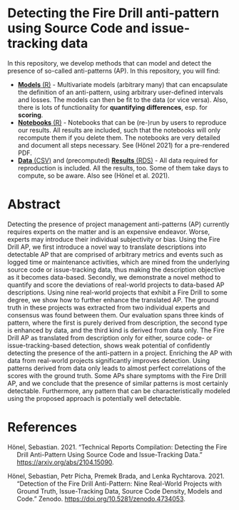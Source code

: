 # Detecting the Fire Drill anti-pattern using Source Code and issue-tracking data

In this repository, we develop methods that can model and detect the
presence of so-called anti-patterns (AP). In this repository, you will
find:

-   [**Models** (R)](./models) - Multivariate models (arbitrary many)
    that can encapsulate the definition of an anti-pattern, using
    arbitrary user-defined intervals and losses. The models can then be
    fit to the data (or vice versa). Also, there is lots of
    functionality for **quantifying differences**, esp. for **scoring**.
-   [**Notebooks** (R)](./notebooks) - Notebooks that can be (re-)run by
    users to reproduce our results. All results are included, such that
    the notebooks will only recompute them if you delete them. The
    notebooks are very detailed and document all steps necessary. See
    (Hönel 2021) for a pre-rendered PDF.
-   [**Data** (CSV)](./data) and (precomputed) [**Results**
    (RDS)](./results) - All data required for reproduction is included.
    All the results, too. Some of them take days to compute, so be
    aware. Also see (Hönel et al. 2021).

# Abstract

Detecting the presence of project management anti-patterns (AP)
currently requires experts on the matter and is an expensive endeavor.
Worse, experts may introduce their individual subjectivity or bias.
Using the Fire Drill AP, we first introduce a novel way to translate
descriptions into detectable AP that are comprised of arbitrary metrics
and events such as logged time or maintenance activities, which are
mined from the underlying source code or issue-tracking data, thus
making the description objective as it becomes data-based. Secondly, we
demonstrate a novel method to quantify and score the deviations of
real-world projects to data-based AP descriptions. Using nine real-world
projects that exhibit a Fire Drill to some degree, we show how to
further enhance the translated AP. The ground truth in these projects
was extracted from two individual experts and consensus was found
between them. Our evaluation spans three kinds of pattern, where the
first is purely derived from description, the second type is enhanced by
data, and the third kind is derived from data only. The Fire Drill AP as
translated from description only for either, source code- or
issue-tracking-based detection, shows weak potential of confidently
detecting the presence of the anti-pattern in a project. Enriching the
AP with data from real-world projects significantly improves detection.
Using patterns derived from data only leads to almost perfect
correlations of the scores with the ground truth. Some APs share
symptoms with the Fire Drill AP, and we conclude that the presence of
similar patterns is most certainly detectable. Furthermore, any pattern
that can be characteristically modeled using the proposed approach is
potentially well detectable.

# References

<div id="refs" class="references csl-bib-body hanging-indent">

<div id="ref-honel2021technical" class="csl-entry">

Hönel, Sebastian. 2021. “Technical Reports Compilation: Detecting the
Fire Drill Anti-Pattern Using Source Code and Issue-Tracking Data.”
<https://arxiv.org/abs/2104.15090>.

</div>

<div id="ref-honel_picha_2021" class="csl-entry">

Hönel, Sebastian, Petr Pícha, Premek Brada, and Lenka Rychtarova. 2021.
“Detection of the Fire Drill Anti-Pattern: Nine Real-World Projects with
Ground Truth, Issue-Tracking Data, Source Code Density, Models and
Code.” Zenodo. <https://doi.org/10.5281/zenodo.4734053>.

</div>

</div>
